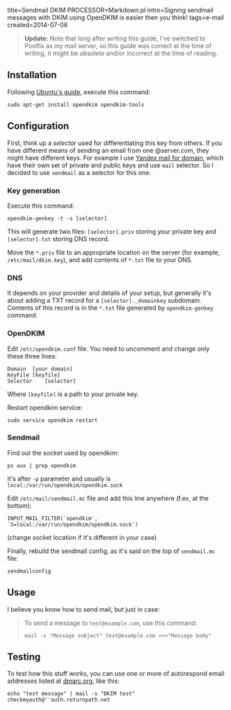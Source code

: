 title=Sendmail DKIM
PROCESSOR=Markdown.pl
intro=Signing sendmail messages with DKIM using OpenDKIM is easier then you think!
tags=e-mail
created=2014-07-06

> **Update:** Note that long after writing this guide, I've switched to Postfix as my mail server, so this guide was correct at the time of writing, it might be obsolete and/or incorrect at the time of reading.

Installation
------------

Following [Ubuntu's guide][ubuntu], execute this command:

	sudo apt-get install opendkim opendkim-tools

[ubuntu]: https://help.ubuntu.com/community/Postfix/DKIM

Configuration
-------------

First, think up a _selector_ used for differentiating this key from others.
If you have different means of sending an email from one @server.com, they might
have different keys. For example I use [Yandex mail for domain][pdd], which
have their own set of private and public keys and use `mail` selector.
So I decided to use `sendmail` as a selector for this one.

[pdd]: http://pdd.yandex.com/

### Key generation

Execute this command:

	opendkim-genkey -t -s [selector]

This will generate two files: `[selector].priv` storing your private key
and `[selector].txt` storing DNS record.

Move the `*.priv` file to an appropriate location on the server
(for example, `/etc/mail/dkim.key`),
and add contents of `*.txt` file to your DNS.

### DNS

It depends on your provider and details of your setup, but generally it's about
adding a TXT record for a `[selector]._domainkey` subdomain.
Contents of this record is in the `*.txt` file generated by `opendkim-genkey` command.

### OpenDKIM

Edit `/etc/opendkim.conf` file. You need to uncomment and change only these three lines:

	Domain	[your domain]
	KeyFile	[keyfile]
	Selector	[selector]

Where `[keyfile]` is a path to your private key.

Restart opendkim service:

	sudo service opendkim restart

### Sendmail

Find out the socket used by opendkim:

	ps aux | grep opendkim

it's after `-p` parameter and usually is `local:/var/run/opendkim/opendkim.sock`

Edit `/etc/mail/sendmail.mc` file and add this line anywhere (f.ex, at the bottom):

	INPUT_MAIL_FILTER(`opendkim', `S=local:/var/run/opendkim/opendkim.sock')

(change socket location if it's different in your case)

Finally, rebuild the sendmail config, as it's said on the top of `sendmail.mc` file:

	sendmailconfig

Usage
-----

I believe you know how to send mail, but just in case:

> To send a message to `test@example.com`, use this command:
>
>     mail -s "Message subject" test@example.com <<<"Message body"

Testing
-------

To test how this stuff works, you can use one or more of autorespond email addresses
listed at [dmarc.org][tools], like this:

	echo "test message" | mail -s "DKIM test" checkmyauth@''auth.returnpath.net

[tools]: http://www.dmarc.org/resources.html#Tools
